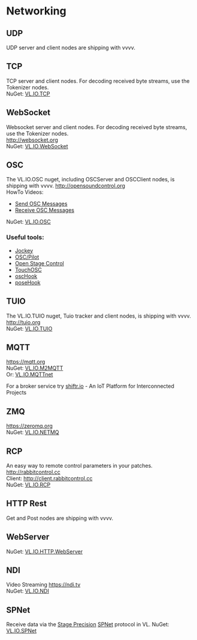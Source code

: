 # Networking

## UDP
UDP server and client nodes are shipping with vvvv. 

## TCP
TCP server and client nodes. For decoding received byte streams, use the Tokenizer nodes.  
NuGet: [VL.IO.TCP](https://www.nuget.org/packages/VL.IO.TCP)  

## WebSocket
Websocket server and client nodes. For decoding received byte streams, use the Tokenizer nodes.  
http://websocket.org  
NuGet: [VL.IO.WebSocket](https://www.nuget.org/packages/VL.IO.WebSocket)  

## OSC
The VL.IO.OSC nuget, including OSCServer and OSCClient nodes, is shipping with vvvv.
http://opensoundcontrol.org  
HowTo Videos: 
* [Send OSC Messages](https://youtu.be/CSt_39fNonQ)
* [Receive OSC Messages](https://youtu.be/i5Yy6DS3Imo)
  
NuGet: [VL.IO.OSC](https://www.nuget.org/packages/VL.IO.OSC)

### Useful tools:
* [Jockey](http://www.jockeyapp.net/)
* [OSC/Pilot](https://oscpilot.com/)
* [Open Stage Control](https://openstagecontrol.ammd.net/)
* [TouchOSC](https://hexler.net/software/touchosc) 
* [oscHook](https://play.google.com/store/apps/details?id=com.hollyhook.oscHook&hl=en_US&gl=US)
* [poseHook](https://play.google.com/store/apps/details?id=com.hollyhook.posehook&hl=en_US&gl=US)

## TUIO
The VL.IO.TUIO nuget, Tuio tracker and client nodes, is shipping with vvvv.
http://tuio.org  
NuGet: [VL.IO.TUIO](https://www.nuget.org/packages/VL.IO.TUIO)  

## MQTT
https://mqtt.org  
NuGet: [VL.IO.M2MQTT](https://www.nuget.org/packages/VL.IO.M2MQTT)  
Or: [VL.IO.MQTTnet](https://www.nuget.org/packages/VL.IO.MQTTnet) 

For a broker service try [shiftr.io](https://www.shiftr.io/) - An IoT Platform for Interconnected Projects

## ZMQ 
https://zeromq.org  
NuGet: [VL.IO.NETMQ](https://www.nuget.org/packages/VL.IO.NETMQ)  

## RCP  
An easy way to remote control parameters in your patches. http://rabbitcontrol.cc  
Client: http://client.rabbitcontrol.cc  
NuGet: [VL.IO.RCP](https://www.nuget.org/packages/VL.IO.RCP)  

## HTTP Rest
Get and Post nodes are shipping with vvvv.  

## WebServer
NuGet: [VL.IO.HTTP.WebServer](https://www.nuget.org/packages/VL.IO.HTTP.WebServer)  

## NDI
Video Streaming https://ndi.tv  
NuGet: [VL.IO.NDI](https://www.nuget.org/packages/VL.IO.NDI)  

## SPNet
Receive data via the [Stage Precision](http://www.stageprecision.com/) [SPNet](https://git.stageprecision.com/stage-precision-public/spnet) protocol in VL. 
NuGet: [VL.IO.SPNet](https://www.nuget.org/packages/VL.IO.SPNet)
